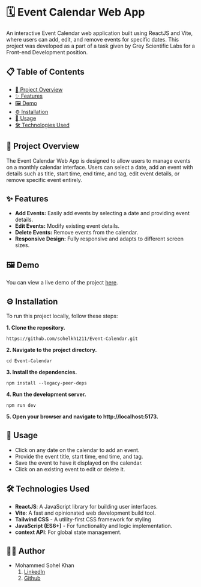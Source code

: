 # 🗓️ Event Calendar Web App

An interactive Event Calendar web application built using ReactJS and Vite, where users can add, edit, and remove events for specific dates. This project was developed as a part of a task given by Grey Scientific Labs for a Front-end Development position.

## 📋 Table of Contents

- [📖 Project Overview](#-project-overview)
- [✨ Features](#-features)
- [🖼️ Demo](#%EF%B8%8F-demo)
- [⚙️ Installation](#%EF%B8%8F-demo)
- [🚀 Usage]()
- [🛠️ Technologies Used]()

## 📖 Project Overview

The Event Calendar Web App is designed to allow users to manage events on a monthly calendar interface. Users can select a date, add an event with details such as title, start time, end time, and tag, edit event details, or remove specific event entirely.

## ✨ Features

- **Add Events:** Easily add events by selecting a date and providing event details.
- **Edit Events:** Modify existing event details.
- **Delete Events:** Remove events from the calendar.
- **Responsive Design:** Fully responsive and adapts to different screen sizes.

## 🖼️ Demo

You can view a live demo of the project [here]().

## ⚙️ Installation

To run this project locally, follow these steps:

**1. Clone the repository.**
   ```
   https://github.com/sohelkh1211/Event-Calendar.git
   ```
**2. Navigate to the project directory.**
   ```
   cd Event-Calendar
   ```
**3. Install the dependencies.**
   ```
   npm install --legacy-peer-deps
   ```
**4. Run the development server.**
   ```
   npm run dev
   ```
**5. Open your browser and navigate to http://localhost:5173.**

## 🚀 Usage

- Click on any date on the calendar to add an event.
- Provide the event title, start time, end time, and tag.
- Save the event to have it displayed on the calendar.
- Click on an existing event to edit or delete it.

## 🛠️ Technologies Used

- **ReactJS**: A JavaScript library for building user interfaces.
- **Vite**: A fast and opinionated web development build tool.
- **Tailwind CSS** - A utility-first CSS framework for styling
- **JavaScript (ES6+)** - For functionality and logic implementation.
- **context API**: For global state management.

## 👨‍💻 Author

- Mohammed Sohel Khan
  1. [LinkedIn](https://www.linkedin.com/in/mohammed-sohel-khan-452479259/)
  2. [Github](https://github.com/sohelkh1211)

